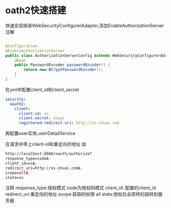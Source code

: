 # oath2快速搭建
快速实现继承WebSecurityConfigurerAdapter,添加EnableAuthorizationServer注解

```java

@Configuration
@EnableAuthorizationServer
public class AuthorizationServerConfig extends WebSecurityConfigurerAdapter {
    @Bean
    public PasswordEncoder passwordEncoder() {
        return new BCryptPasswordEncoder();
    }
}
```
在yml中配置client_id和client_secret
```yaml
security:
  oauth2:
    client:
      client-id: xs
      client-secret: shuai
      registered-redirect-uri: http://xs-shuai.com
```
再配置user实体,userDetailService

在请求中带上client-id和重定向的地址
如
```html
http://localhost:8080/oauth/authorize?
response_type=code&
client_id=xs&
redirect_uri=http://xs-shuai.com&
scope=all&
state=xs
```
注释
response_type:授权模式 code为授权码模式
client_id: 配置的client_id
redirect_uri:重定向的地址
scope:获取的权限 all
state:授权后会原样的跳转到服务器








